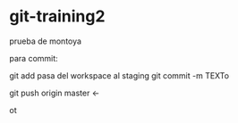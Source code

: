 # git-training2

prueba de montoya

para commit: 

git add pasa del workspace al staging
git commit -m TEXTo

git push origin master <-

ot
